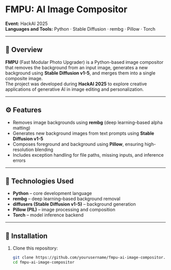 # FMPU: AI Image Compositor

**Event:** HackAI 2025  
**Languages and Tools:** Python · Stable Diffusion · rembg · Pillow · Torch  

---

## 📄 Overview
**FMPU** (Fast Modular Photo Upgrader) is a Python-based image compositor that removes the background from an input image, generates a new background using **Stable Diffusion v1-5**, and merges them into a single composite image.  
The project was developed during **HackAI 2025** to explore creative applications of generative AI in image editing and personalization.

---

## ⚙️ Features
- Removes image backgrounds using **rembg** (deep learning–based alpha matting)  
- Generates new background images from text prompts using **Stable Diffusion v1-5**  
- Composes foreground and background using **Pillow**, ensuring high-resolution blending  
- Includes exception handling for file paths, missing inputs, and inference errors  

---

## 🧠 Technologies Used
- **Python** – core development language  
- **rembg** – deep learning–based background removal  
- **diffusers (Stable Diffusion v1-5)** – background generation  
- **Pillow (PIL)** – image processing and composition  
- **Torch** – model inference backend  

---

## 🚀 Installation

1. Clone this repository:
   ```bash
   git clone https://github.com/yourusername/fmpu-ai-image-compositor.git
   cd fmpu-ai-image-compositor

